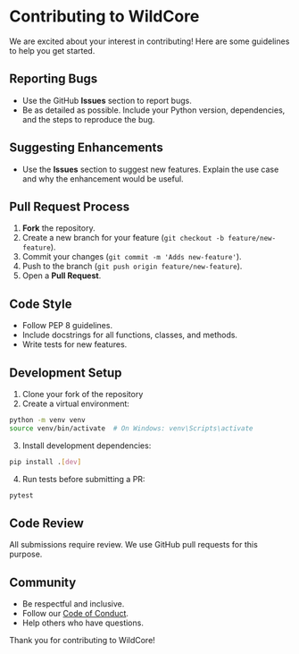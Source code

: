 # Contributing to WildCore

We are excited about your interest in contributing! Here are some guidelines to help you get started.

## Reporting Bugs

* Use the GitHub **Issues** section to report bugs.
* Be as detailed as possible. Include your Python version, dependencies, and the steps to reproduce the bug.

## Suggesting Enhancements

* Use the **Issues** section to suggest new features. Explain the use case and why the enhancement would be useful.

## Pull Request Process

1. **Fork** the repository.
2. Create a new branch for your feature (`git checkout -b feature/new-feature`).
3. Commit your changes (`git commit -m 'Adds new-feature'`).
4. Push to the branch (`git push origin feature/new-feature`).
5. Open a **Pull Request**.

## Code Style

* Follow PEP 8 guidelines.
* Include docstrings for all functions, classes, and methods.
* Write tests for new features.

## Development Setup

1. Clone your fork of the repository
2. Create a virtual environment:
```bash
python -m venv venv
source venv/bin/activate  # On Windows: venv\Scripts\activate
```
3. Install development dependencies:
```bash
pip install .[dev]
```
4. Run tests before submitting a PR:
```bash
pytest
```

## Code Review

All submissions require review. We use GitHub pull requests for this purpose.

## Community

* Be respectful and inclusive.
* Follow our [Code of Conduct](CODE_OF_CONDUCT.md).
* Help others who have questions.

Thank you for contributing to WildCore!
